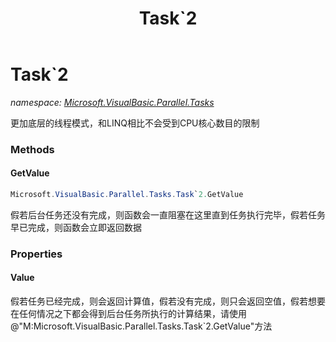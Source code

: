﻿---
title: Task`2
---

# Task`2
_namespace: [Microsoft.VisualBasic.Parallel.Tasks](N-Microsoft.VisualBasic.Parallel.Tasks.html)_

更加底层的线程模式，和LINQ相比不会受到CPU核心数目的限制



### Methods

#### GetValue
```csharp
Microsoft.VisualBasic.Parallel.Tasks.Task`2.GetValue
```
假若后台任务还没有完成，则函数会一直阻塞在这里直到任务执行完毕，假若任务早已完成，则函数会立即返回数据


### Properties

#### Value
假若任务已经完成，则会返回计算值，假若没有完成，则只会返回空值，假若想要在任何情况之下都会得到后台任务所执行的计算结果，请使用@"M:Microsoft.VisualBasic.Parallel.Tasks.Task`2.GetValue"方法
